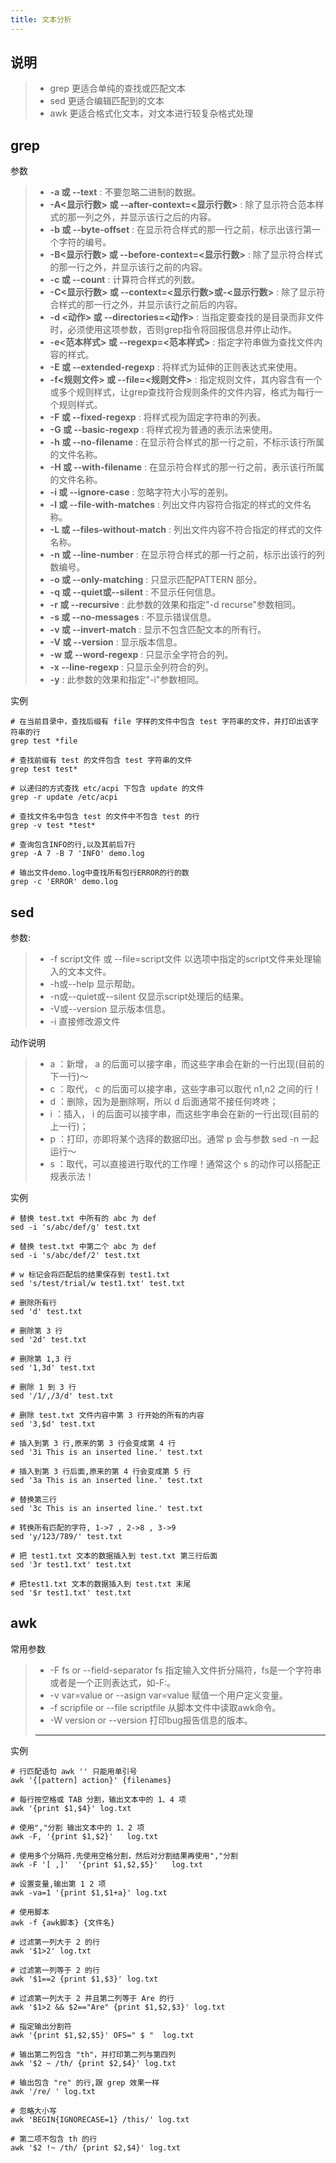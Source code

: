 ```yaml
---
title: 文本分析
---
```


## 说明

> -  grep 更适合单纯的查找或匹配文本
> -  sed 更适合编辑匹配到的文本
> -  awk 更适合格式化文本，对文本进行较复杂格式处理

## grep

参数

> - **-a 或 --text** : 不要忽略二进制的数据。
> - **-A<显示行数> 或 --after-context=<显示行数>** : 除了显示符合范本样式的那一列之外，并显示该行之后的内容。
> - **-b 或 --byte-offset** : 在显示符合样式的那一行之前，标示出该行第一个字符的编号。
> - **-B<显示行数> 或 --before-context=<显示行数>** : 除了显示符合样式的那一行之外，并显示该行之前的内容。
> - **-c 或 --count** : 计算符合样式的列数。
> - **-C<显示行数> 或 --context=<显示行数>或-<显示行数>** : 除了显示符合样式的那一行之外，并显示该行之前后的内容。
> - **-d <动作> 或 --directories=<动作>** : 当指定要查找的是目录而非文件时，必须使用这项参数，否则grep指令将回报信息并停止动作。
> - **-e<范本样式> 或 --regexp=<范本样式>** : 指定字符串做为查找文件内容的样式。
> - **-E 或 --extended-regexp** : 将样式为延伸的正则表达式来使用。
> - **-f<规则文件> 或 --file=<规则文件>** : 指定规则文件，其内容含有一个或多个规则样式，让grep查找符合规则条件的文件内容，格式为每行一个规则样式。
> - **-F 或 --fixed-regexp** : 将样式视为固定字符串的列表。
> - **-G 或 --basic-regexp** : 将样式视为普通的表示法来使用。
> - **-h 或 --no-filename** : 在显示符合样式的那一行之前，不标示该行所属的文件名称。
> - **-H 或 --with-filename** : 在显示符合样式的那一行之前，表示该行所属的文件名称。
> - **-i 或 --ignore-case** : 忽略字符大小写的差别。
> - **-l 或 --file-with-matches** : 列出文件内容符合指定的样式的文件名称。
> - **-L 或 --files-without-match** : 列出文件内容不符合指定的样式的文件名称。
> - **-n 或 --line-number** : 在显示符合样式的那一行之前，标示出该行的列数编号。
> - **-o 或 --only-matching** : 只显示匹配PATTERN 部分。
> - **-q 或 --quiet或--silent** : 不显示任何信息。
> - **-r 或 --recursive** : 此参数的效果和指定"-d recurse"参数相同。
> - **-s 或 --no-messages** : 不显示错误信息。
> - **-v 或 --invert-match** : 显示不包含匹配文本的所有行。
> - **-V 或 --version** : 显示版本信息。
> - **-w 或 --word-regexp** : 只显示全字符合的列。
> - **-x --line-regexp** : 只显示全列符合的列。
> - **-y** : 此参数的效果和指定"-i"参数相同。

实例

```
# 在当前目录中，查找后缀有 file 字样的文件中包含 test 字符串的文件，并打印出该字符串的行
grep test *file 

# 查找前缀有 test 的文件包含 test 字符串的文件  
grep test test*

# 以递归的方式查找 etc/acpi 下包含 update 的文件  
grep -r update /etc/acpi 

# 查找文件名中包含 test 的文件中不包含 test 的行
grep -v test *test*

# 查询包含INFO的行,以及其前后7行
grep -A 7 -B 7 'INFO' demo.log

# 输出文件demo.log中查找所有包行ERROR的行的数
grep -c 'ERROR' demo.log
```

## sed

参数:

> - -f script文件 或 --file=script文件 以选项中指定的script文件来处理输入的文本文件。
> - -h或--help 显示帮助。
> - -n或--quiet或--silent 仅显示script处理后的结果。
> - -V或--version 显示版本信息。
> - -i 直接修改源文件

动作说明

> - a ：新增， a 的后面可以接字串，而这些字串会在新的一行出现(目前的下一行)～
> - c ：取代， c 的后面可以接字串，这些字串可以取代 n1,n2 之间的行！
> - d ：删除，因为是删除啊，所以 d 后面通常不接任何咚咚；
> - i ：插入， i 的后面可以接字串，而这些字串会在新的一行出现(目前的上一行)；
> - p ：打印，亦即将某个选择的数据印出。通常 p 会与参数 sed -n 一起运行～
> - s ：取代，可以直接进行取代的工作哩！通常这个 s 的动作可以搭配正规表示法！



实例

```
# 替换 test.txt 中所有的 abc 为 def
sed -i 's/abc/def/g' test.txt

# 替换 test.txt 中第二个 abc 为 def
sed -i 's/abc/def/2' test.txt

# w 标记会将匹配后的结果保存到 test1.txt
sed 's/test/trial/w test1.txt' test.txt

# 删除所有行
sed 'd' test.txt

# 删除第 3 行
sed '2d' test.txt

# 删除第 1,3 行
sed '1,3d' test.txt

# 删除 1 到 3 行
sed '/1/,/3/d' test.txt

# 删除 test.txt 文件内容中第 3 行开始的所有的内容
sed '3,$d' test.txt

# 插入到第 3 行,原来的第 3 行会变成第 4 行
sed '3i This is an inserted line.' test.txt

# 插入到第 3 行后面,原来的第 4 行会变成第 5 行
sed '3a This is an inserted line.' test.txt

# 替换第三行
sed '3c This is an inserted line.' test.txt

# 转换所有匹配的字符, 1->7 , 2->8 , 3->9
sed 'y/123/789/' test.txt

# 把 test1.txt 文本的数据插入到 test.txt 第三行后面
sed '3r test1.txt' test.txt

# 把test1.txt 文本的数据插入到 test.txt 末尾
sed '$r test1.txt' test.txt
```

## awk

常用参数

> - -F fs or --field-separator fs
>   指定输入文件折分隔符，fs是一个字符串或者是一个正则表达式，如-F:。
> - -v var=value or --asign var=value
>   赋值一个用户定义变量。
> - -f scripfile or --file scriptfile
>   从脚本文件中读取awk命令。
> - -W version or --version
>   打印bug报告信息的版本。
>
> ------

实例

```
# 行匹配语句 awk '' 只能用单引号
awk '{[pattern] action}' {filenames}

# 每行按空格或 TAB 分割，输出文本中的 1、4 项
awk '{print $1,$4}' log.txt

# 使用","分割 输出文本中的 1、2 项
awk -F, '{print $1,$2}'   log.txt

# 使用多个分隔符.先使用空格分割，然后对分割结果再使用","分割
awk -F '[ ,]'  '{print $1,$2,$5}'   log.txt

# 设置变量,输出第 1 2 项
awk -va=1 '{print $1,$1+a}' log.txt

# 使用脚本
awk -f {awk脚本} {文件名}

# 过滤第一列大于 2 的行
awk '$1>2' log.txt

# 过滤第一列等于 2 的行
awk '$1==2 {print $1,$3}' log.txt

# 过滤第一列大于 2 并且第二列等于 Are 的行
awk '$1>2 && $2=="Are" {print $1,$2,$3}' log.txt

# 指定输出分割符
awk '{print $1,$2,$5}' OFS=" $ "  log.txt

# 输出第二列包含 "th"，并打印第二列与第四列
awk '$2 ~ /th/ {print $2,$4}' log.txt

# 输出包含 "re" 的行,跟 grep 效果一样
awk '/re/ ' log.txt

# 忽略大小写
awk 'BEGIN{IGNORECASE=1} /this/' log.txt

# 第二项不包含 th 的行
awk '$2 !~ /th/ {print $2,$4}' log.txt
```

